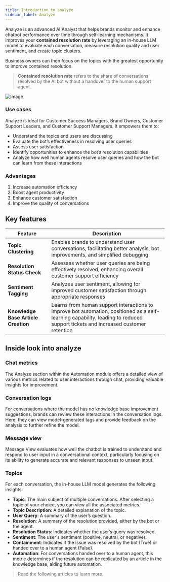```yaml
---
title: Introduction to analyze
sidebar_label: Analyze
---
```


Analyze is an advanced AI Analyst that helps brands monitor and enhance chatbot performance over time through self-learning mechanisms. It improves your **contained resolution rate** by leveraging an in-house LLM model to evaluate each conversation, measure resolution quality and user sentiment, and create topic clusters.

Business owners can then focus on the topics with the greatest opportunity to improve contained resolution.

> **Contained resolution rate** refers to the share of conversations resolved by the AI bot without a handover to the human support agent.

![image](https://hackmd.io/_uploads/SJQWihY50.png)

### Use cases

Analyze is ideal for Customer Success Managers, Brand Owners, Customer Support Leaders, and Customer Support Managers. It empowers them to:

- Understand the topics end users are discussing
- Evaluate the bot’s effectiveness in resolving user queries
- Assess user satisfaction
- Identify opportunities to enhance the bot’s resolution capabilities
- Analyze how well human agents resolve user queries and how the bot can learn from these interactions

### Advantages 

1. Increase automation efficiency
2. Boost agent productivity
3. Enhance customer satisfaction
4. Improve the quality of conversations

## Key features 

| **Feature**                      | **Description**                                                                                                             |
|----------------------------------|-----------------------------------------------------------------------------------------------------------------------------|
| **Topic Clustering**              | Enables brands to understand user conversations, facilitating better analysis, bot improvements, and simplified debugging |
| **Resolution Status Check**      | Assesses whether user queries are being effectively resolved, enhancing overall customer support efficiency               |
| **Sentiment Tagging**            | Analyzes user sentiment, allowing for improved customer satisfaction through appropriate responses                        |
| **Knowledge Base Article Creation** | Learns from human support interactions to improve bot automation, positioned as a self-learning capability, leading to reduced support tickets and increased customer retention |

## Inside look into analyze 

### Chat metrics

The Analyze section within the Automation module offers a detailed view of various metrics related to user interactions through chat, providing valuable insights for improvement.

### Conversation logs

For conversations where the model has no knowledge base improvement suggestions, brands can review these interactions in the conversation logs. Here, they can view model-generated tags and provide feedback on the analysis to further refine the model.

### Message view

Message View evaluates how well the chatbot is trained to understand and respond to user input in a conversational context, particularly focusing on its ability to generate accurate and relevant responses to unseen input.

### Topics

For each conversation, the in-house LLM model generates the following insights:

- **Topic**: The main subject of multiple conversations. After selecting a topic of your choice, you can view all the associated metrics.
- **Topic Description**: A detailed explanation of the topic.
- **User Query**: A summary of the user’s question.
- **Resolution**: A summary of the resolution provided, either by the bot or the agent.
- **Resolution Status**: Indicates whether the user’s query was resolved.
- **Sentiment**: The user's sentiment (positive, neutral, or negative).
- **Containment**: Indicates if the issue was resolved by the bot (True) or handed over to a human agent (False).
- **Automation**: For conversations handed over to a human agent, this metric determines if the resolution can be replicated by an article in the knowledge base, aiding future automation.



> Read the following articles to learn more. 